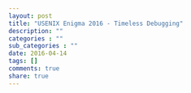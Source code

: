 ```yaml
---
layout: post
title: "USENIX Enigma 2016 - Timeless Debugging"
description: ""
categories : ""
sub_categories : ""
date: 2016-04-14
tags: []
comments: true
share: true
---
```




